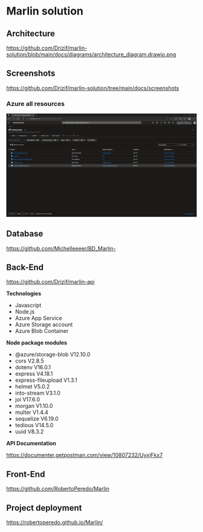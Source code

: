 ﻿# Marlin solution

## Architecture
https://github.com/Drizif/marlin-solution/blob/main/docs/diagrams/architecture_diagram.drawio.png

## Screenshots
https://github.com/Drizif/marlin-solution/tree/main/docs/screenshots

### Azure all resources
<img src="/docs/screenshots/azure_all_resources.png" alt="My cool logo"/>

## Database

https://github.com/Michelleeeer/BD_Marlin-

## Back-End

https://github.com/Drizif/marlin-api

**Technologies**

* Javascript
* Node.js
* Azure App Service
* Azure Storage account
* Azure Blob Container

**Node package modules**

* @azure/storage-blob V12.10.0
* cors V2.8.5
* dotenv V16.0.1
* express V4.18.1
* express-fileupload V1.3.1
* helmet V5.0.2
* into-stream V3.1.0
* joi V17.6.0
* morgan V1.10.0
* multer V1.4.4
* sequelize V6.19.0
* tedious V14.5.0
* uuid V8.3.2

**API Documentation**

https://documenter.getpostman.com/view/10807232/UyxjFkx7

## Front-End

https://github.com/RobertoPeredo/Marlin

## Project deployment
https://robertoperedo.github.io/Marlin/
